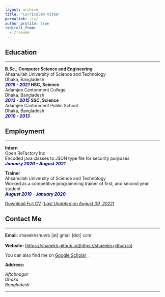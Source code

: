 ```yaml
---
layout: archive
title: "Curriculam Vitae"
permalink: /cv/
author_profile: true
redirect_from:
  - /resume
---
```


## Education 
-------------

<b>B.Sc., Computer Science and Engineering</b><br />
Ahsanullah University of Science and Technology<br />
Dhaka, Bangladesh<br />
<i style='color:#000099;'>**2016 - 2021**</i>
<b>HSC, Science</b><br />
Adamjee Cantonment College<br />
Dhaka, Bangladesh<br />
<i style='color:#000099;'>**2013 - 2015**</i>
<b>SSC, Science</b><br />
Adamjee Cantonment Public School<br />
Dhaka, Bangladesh<br />
<i style='color:#000099;'>**2010 - 2013**</i>


## Employment 
-------------
<b>Intern</b><br />
Open ReFactory Inc <br/>
Encoded java classes to JSON type file for security purposes <br />
<i style='color:#000099;'>**January 2020 - August 2021**</i><br/>

<b>Trainer</b><br />
Ahsanullah University of Science and Technology<br />
Worked as a competitive programming trainer of first, and second year student <br/>
<i style='color:#000099;'>**August 2019 - January 2020**</i>

[Download Full CV](https://drive.google.com/file/d/1zX8KQ98PSedjCcT6EtUI2Os03GY15kN8/view?usp=sharing) [<ins>*Last Updated on August 09, 2022*</ins>]

## Contact Me
-------------

**Email:** shaeekhshuvro [at] gmail [dot] com <br /> 
 <br /> 
**Website:** [https://shaeekh.github.io](https://shaeekh.github.io) <br />

You can also find me on [Google Scholar](https://scholar.google.com/citations?user=fONhn9EAAAAJ&hl=en) .


**Address:**
<address>
Aftabnagar<br /> 
Dhaka <br /> 
Bangladesh <br /> 
</address> 

__________________________________________________________